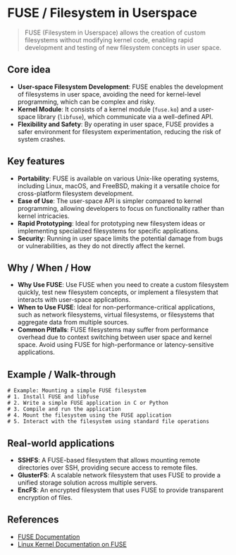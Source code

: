 # FUSE / Filesystem in Userspace

> FUSE (Filesystem in Userspace) allows the creation of custom filesystems without modifying kernel code, enabling rapid development and testing of new filesystem concepts in user space.

## Core idea
- **User-space Filesystem Development**: FUSE enables the development of filesystems in user space, avoiding the need for kernel-level programming, which can be complex and risky.
- **Kernel Module**: It consists of a kernel module (`fuse.ko`) and a user-space library (`libfuse`), which communicate via a well-defined API.
- **Flexibility and Safety**: By operating in user space, FUSE provides a safer environment for filesystem experimentation, reducing the risk of system crashes.

## Key features
- **Portability**: FUSE is available on various Unix-like operating systems, including Linux, macOS, and FreeBSD, making it a versatile choice for cross-platform filesystem development.
- **Ease of Use**: The user-space API is simpler compared to kernel programming, allowing developers to focus on functionality rather than kernel intricacies.
- **Rapid Prototyping**: Ideal for prototyping new filesystem ideas or implementing specialized filesystems for specific applications.
- **Security**: Running in user space limits the potential damage from bugs or vulnerabilities, as they do not directly affect the kernel.

## Why / When / How
- **Why Use FUSE**: Use FUSE when you need to create a custom filesystem quickly, test new filesystem concepts, or implement a filesystem that interacts with user-space applications.
- **When to Use FUSE**: Ideal for non-performance-critical applications, such as network filesystems, virtual filesystems, or filesystems that aggregate data from multiple sources.
- **Common Pitfalls**: FUSE filesystems may suffer from performance overhead due to context switching between user space and kernel space. Avoid using FUSE for high-performance or latency-sensitive applications.

## Example / Walk-through
```pseudo
# Example: Mounting a simple FUSE filesystem
# 1. Install FUSE and libfuse
# 2. Write a simple FUSE application in C or Python
# 3. Compile and run the application
# 4. Mount the filesystem using the FUSE application
# 5. Interact with the filesystem using standard file operations
```

## Real-world applications
- **SSHFS**: A FUSE-based filesystem that allows mounting remote directories over SSH, providing secure access to remote files.
- **GlusterFS**: A scalable network filesystem that uses FUSE to provide a unified storage solution across multiple servers.
- **EncFS**: An encrypted filesystem that uses FUSE to provide transparent encryption of files.

## References
- [FUSE Documentation](https://github.com/libfuse/libfuse)
- [Linux Kernel Documentation on FUSE](https://www.kernel.org/doc/html/latest/filesystems/fuse.html)